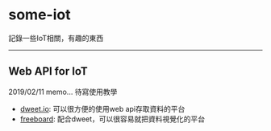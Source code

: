 # some-iot
記錄一些IoT相關，有趣的東西

----
## Web API for IoT
2019/02/11 memo... 待寫使用教學
- [dweet.io](http://dweet.io/): 可以很方便的使用web api存取資料的平台
- [freeboard](https://freeboard.io): 配合dweet，可以很容易就把資料視覺化的平台


